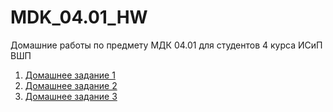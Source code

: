 # MDK_04.01_HW
Домашние работы по предмету МДК 04.01 для студентов 4 курса ИСиП ВШП

1. [Домашнее задание 1](https://github.com/imerofeev/MDK_04.01_HW/tree/main/HW-1#mdk_0401_hw-1)
1. [Домашнее задание 2](https:#)
1. [Домашнее задание 3](https:#)
